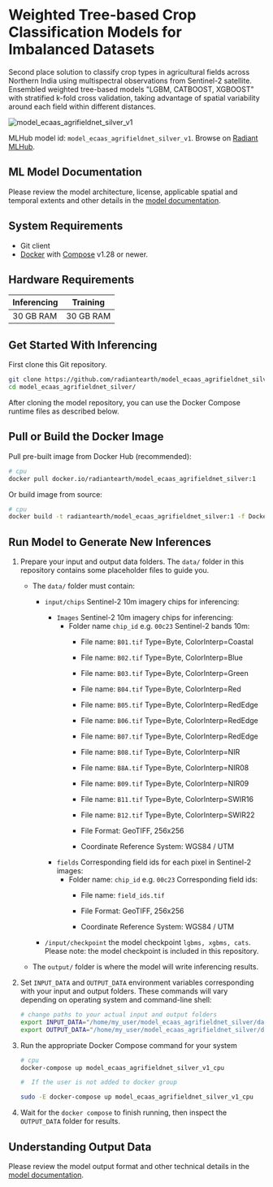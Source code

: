 # Weighted Tree-based Crop Classification Models for Imbalanced Datasets

Second place solution to classify crop types in agricultural fields across Northern India using multispectral observations from Sentinel-2 satellite. Ensembled weighted tree-based models "LGBM, CATBOOST, XGBOOST" with stratified k-fold cross validation, taking advantage of spatial variability around each field within different distances.

![model_ecaas_agrifieldnet_silver_v1](https://radiantmlhub.blob.core.windows.net/frontend-ml-model-images/model_ecaas_agrifieldnet_silver_v1.png)

MLHub model id: `model_ecaas_agrifieldnet_silver_v1`. Browse on [Radiant MLHub](https://mlhub.earth/model/model_ecaas_agrifieldnet_silver_v1).

## ML Model Documentation

Please review the model architecture, license, applicable spatial and temporal extents
and other details in the [model documentation](/docs/index.md).

## System Requirements

* Git client
* [Docker](https://www.docker.com/) with
    [Compose](https://docs.docker.com/compose/) v1.28 or newer.

## Hardware Requirements

|Inferencing|Training|
|-----------|--------|
|30 GB RAM | 30 GB RAM|


## Get Started With Inferencing

First clone this Git repository.

```bash
git clone https://github.com/radiantearth/model_ecaas_agrifieldnet_silver.git
cd model_ecaas_agrifieldnet_silver/
```

After cloning the model repository, you can use the Docker Compose runtime
files as described below.

## Pull or Build the Docker Image

Pull pre-built image from Docker Hub (recommended):

```bash
# cpu
docker pull docker.io/radiantearth/model_ecaas_agrifieldnet_silver:1

```

Or build image from source:

```bash
# cpu
docker build -t radiantearth/model_ecaas_agrifieldnet_silver:1 -f Dockerfile_cpu .


```

## Run Model to Generate New Inferences

1. Prepare your input and output data folders. The `data/` folder in this repository
    contains some placeholder files to guide you.

    * The `data/` folder must contain:
        * `input/chips` Sentinel-2 10m imagery chips  for inferencing:
            * `Images` Sentinel-2 10m imagery chips for inferencing:
                * Folder name `chip_id` e.g. `00c23`  Sentinel-2 bands 10m:
                     * File name: `B01.tif` Type=Byte, ColorInterp=Coastal
                     * File name: `B02.tif` Type=Byte, ColorInterp=Blue
                     * File name: `B03.tif` Type=Byte, ColorInterp=Green
                     * File name: `B04.tif` Type=Byte, ColorInterp=Red
                     * File name: `B05.tif` Type=Byte, ColorInterp=RedEdge
                     * File name: `B06.tif` Type=Byte, ColorInterp=RedEdge
                     * File name: `B07.tif` Type=Byte, ColorInterp=RedEdge
                     * File name: `B08.tif` Type=Byte, ColorInterp=NIR
                     * File name: `B8A.tif` Type=Byte, ColorInterp=NIR08
                     * File name: `B09.tif` Type=Byte, ColorInterp=NIR09
                     * File name: `B11.tif` Type=Byte, ColorInterp=SWIR16
                     * File name: `B12.tif` Type=Byte, ColorInterp=SWIR22
                   
                     * File Format: GeoTIFF, 256x256
                     * Coordinate Reference System: WGS84 / UTM
            * `fields` Corresponding field ids for each pixel in Sentinel-2 images:
                * Folder name: `chip_id` e.g. `00c23`  Corresponding field ids:
                     * File name: `field_ids.tif`
           
                     * File Format: GeoTIFF, 256x256
                     * Coordinate Reference System:  WGS84 / UTM
             
        * `/input/checkpoint` the model checkpoint `lgbms, xgbms, cats`.
            Please note: the model checkpoint is included in this repository.
    * The `output/` folder is where the model will write inferencing results.

2. Set `INPUT_DATA` and `OUTPUT_DATA` environment variables corresponding with
    your input and output folders. These commands will vary depending on operating
    system and command-line shell:

    ```bash
    # change paths to your actual input and output folders
    export INPUT_DATA="/home/my_user/model_ecaas_agrifieldnet_silver/data/input"
    export OUTPUT_DATA="/home/my_user/model_ecaas_agrifieldnet_silver/data/output"
    ```

3. Run the appropriate Docker Compose command for your system

    ```bash
    # cpu
    docker-compose up model_ecaas_agrifieldnet_silver_v1_cpu
    
    #  If the user is not added to docker group
    
    sudo -E docker-compose up model_ecaas_agrifieldnet_silver_v1_cpu
    ```

4. Wait for the `docker compose` to finish running, then inspect the
`OUTPUT_DATA` folder for results.

## Understanding Output Data

Please review the model output format and other technical details in the [model
documentation](/docs/index.md).
